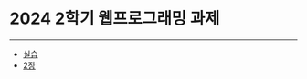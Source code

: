 # 2024 2학기 웹프로그래밍 과제 
---
+ [실습](https://github.com/FB1937/Study-WebP/tree/master/class)
+ [2장](https://github.com/FB1937/Study-WebP/tree/master/0924/2장)
